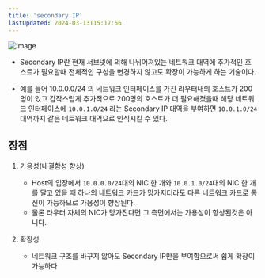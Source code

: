 ```yaml
---
title: 'secondary IP'
lastUpdated: 2024-03-13T15:17:56
---
```


![image](https://github.com/rlaisqls/TIL/assets/81006587/d6e7d951-3092-4281-8661-65bcd7206e92)

- Secondary IP란 현재 서브넷에 의해 나뉘어져있는 네트워크 대역에 추가적인 호스트가 필요할때
  전체적인 구성을 변경하지 않고도 확장이 가능하게 하는 기술이다.

- 예를 들어 10.0.0.0/24 의 네트워크 인터페이스를 가진 라우터내의 호스트가 200명이 있고
  갑작스럽게 추가적으로 200명의 호스트가 더 필요해졌을때 해당 네트워크 인터페이스에 `10.0.1.0/24` 라는 Secondary IP 대역을 부여하면 `10.0.1.0/24` 대역까지 같은 네트워크 대역으로 인식시킬 수 있다.

## 장점

1. 가용성(내결함성 향상)

   - Host의 입장에서 `10.0.0.0/24`대의 NIC 한 개와 `10.0.1.0/24`대의 NIC 한 개를 달고 있을 때
     하나의 네트워크 카드가 망가지더라도 다른 네트워크 카드로 통신이 가능하므로 가용성이 향상된다.
   - 물론 라우터 자체의 NIC가 망가진다면 그 측면에서는 가용성이 향상된것은 아니다.

2. 확장성

   - 네트워크 구조를 바꾸지 않아도 Secondary IP만을 부여함으로써 쉽게 확장이 가능하다